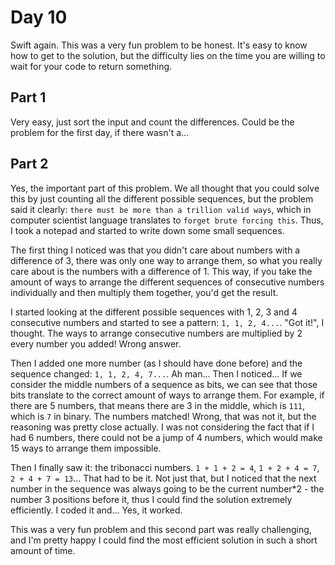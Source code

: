 # Day 10
Swift again. This was a very fun problem to be honest. It's easy to know how to get to the solution, but the difficulty lies on the time you are willing to wait for your code to return something.

## Part 1
Very easy, just sort the input and count the differences. Could be the problem for the first day, if there wasn't a...

## Part 2
Yes, the important part of this problem. We all thought that you could solve this by just counting all the different possible sequences, but the problem said it clearly: `there must be more than a trillion valid ways`, which in computer scientist language translates to `forget brute forcing this`. Thus, I took a notepad and started to write down some small sequences. 

The first thing I noticed was that you didn't care about numbers with a difference of 3, there was only one way to arrange them, so what you really care about is the numbers with a difference of 1. This way, if you take the amount of ways to arrange the different sequences of consecutive numbers individually and then multiply them together, you'd get the result.

I started looking at the different possible sequences with 1, 2, 3 and 4 consecutive numbers and started to see a pattern: `1, 1, 2, 4...`. "Got it!", I thought. The ways to arrange consecutive numbers are multiplied by 2 every number you added! Wrong answer.

Then I added one more number (as I should have done before) and the sequence changed: `1, 1, 2, 4, 7...`. Ah man... Then I noticed... If we consider the middle numbers of a sequence as bits, we can see that those bits translate to the correct amount of ways to arrange them. For example, if there are 5 numbers, that means there are 3 in the middle, which is `111`, which is `7` in binary. The numbers matched! Wrong, that was not it, but the reasoning was pretty close actually. I was not considering the fact that if I had 6 numbers, there could not be a jump of 4 numbers, which would make 15 ways to arrange them impossible.

Then I finally saw it: the tribonacci numbers. `1 + 1 + 2 = 4`, `1 + 2 + 4 = 7`, `2 + 4 + 7 = 13`... That had to be it. Not just that, but I noticed that the next number in the sequence was always going to be the current number\*2 - the number 3 positions before it, thus I could find the solution extremely efficiently. I coded it and... Yes, it worked.

This was a very fun problem and this second part was really challenging, and I'm pretty happy I could find the most efficient solution in such a short amount of time.
